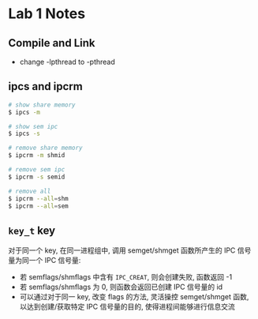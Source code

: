 # Lab 1 Notes

## Compile and Link

*   change -lpthread to -pthread

## ipcs and ipcrm

```sh
# show share memory
$ ipcs -m

# show sem ipc
$ ipcs -s

# remove share memory
$ ipcrm -m shmid

# remove sem ipc
$ ipcrm -s semid

# remove all
$ ipcrm --all=shm
$ ipcrm --all=sem
```

## `key_t` key

对于同一个 key, 在同一进程组中, 调用 semget/shmget 函数所产生的 IPC 信号量为同一个 IPC 信号量:

*   若 semflags/shmflags 中含有 `IPC_CREAT`, 则会创建失败, 函数返回 -1
*   若 semflags/shmflags 为 0, 则函数会返回已创建 IPC 信号量的 id
*   可以通过对于同一 key, 改变 flags 的方法, 灵活操控 semget/shmget 函数, 以达到创建/获取特定 IPC 信号量的目的, 使得进程间能够进行信息交流
